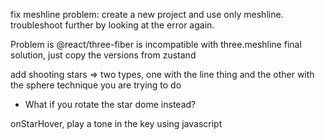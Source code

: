 fix meshline problem: create a new project and use only meshline.
troubleshoot further by looking at the error again.


Problem is @react/three-fiber is incompatible with three.meshline
final solution, just copy the versions from zustand


add shooting stars => two types, one with the line thing and the other with the sphere technique you are trying to do
- What if you rotate the star dome instead?

onStarHover, play a tone in the key using javascript
